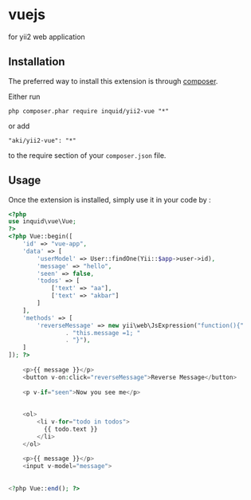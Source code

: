 vuejs
=====
for yii2 web application 

Installation
------------

The preferred way to install this extension is through [composer](http://getcomposer.org/download/).

Either run

```
php composer.phar require inquid/yii2-vue "*"
```

or add

```
"aki/yii2-vue": "*"
```

to the require section of your `composer.json` file.


Usage
----- 

Once the extension is installed, simply use it in your code by  :

```php
<?php
use inquid\vue\Vue;
?>
<?php Vue::begin([
    'id' => "vue-app",
    'data' => [
        'userModel' => User::findOne(Yii::$app->user->id),
        'message' => "hello",
        'seen' => false,
        'todos' => [
            ['text' => "aa"],
            ['text' => "akbar"]
        ]
    ],
    'methods' => [
        'reverseMessage' => new yii\web\JsExpression("function(){"
                . "this.message =1; "
                . "}"),
    ]
]); ?>
    
    <p>{{ message }}</p>
    <button v-on:click="reverseMessage">Reverse Message</button>
    
    <p v-if="seen">Now you see me</p>
    
    
    <ol>
        <li v-for="todo in todos">
          {{ todo.text }}
        </li>
    </ol>
    
    <p>{{ message }}</p>
    <input v-model="message">
  
  
<?php Vue::end(); ?>
